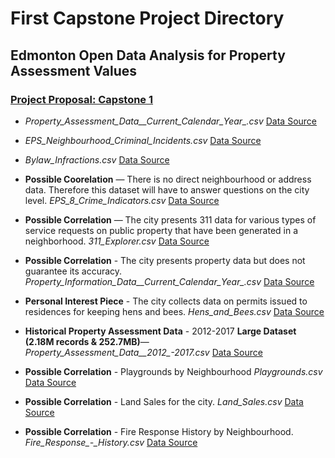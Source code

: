# First Capstone Project Directory
## Edmonton Open Data Analysis for Property Assessment Values
### [Project Proposal: Capstone 1](https://docs.google.com/document/d/1qs64wmLrV34E9YbAemrvvMxOk4ypyoNi5NLC1S6DeZQ/edit?usp=sharing)
- *Property_Assessment_Data__Current_Calendar_Year_.csv* [Data Source](https://data.edmonton.ca/City-Administration/Property-Assessment-Data-Current-Calendar-Year-/q7d6-ambg)

- *EPS_Neighbourhood_Criminal_Incidents.csv* [Data Source](https://dashboard.edmonton.ca/dataset/EPS-Neighbourhood-Criminal-Incidents/xthe-mnvi)

- *Bylaw_Infractions.csv* [Data Source](https://data.edmonton.ca/Community-Services/Bylaw-Infractions/xgwu-c37w)

- **Possible Coorelation** — There is no direct neighbourhood or address data. Therefore this dataset will have to answer questions on the city level. *EPS_8_Crime_Indicators.csv* [Data Source](https://dashboard.edmonton.ca/dataset/EPS-8-Crime-Indicators/7qpa-hyqe)

- **Possible Correlation** — The city presents 311 data for various types of service requests on public property that have been generated in a neighborhood. *311_Explorer.csv* [Data Source](https://data.edmonton.ca/Indicators/311-Explorer/ukww-xkmj)

- **Possible Correlation** - The city presents property data but does not guarantee its accuracy. *Property_Information_Data__Current_Calendar_Year_.csv* [Data Source](https://data.edmonton.ca/City-Administration/Property-Information-Data-Current-Calendar-Year-/dkk9-cj3x)

- **Personal Interest Piece** - The city collects data on permits issued to residences for keeping hens and bees. *Hens_and_Bees.csv* [Data Source](https://data.edmonton.ca/Community-Services/Hens-and-Bees/trz2-qkzs)

- **Historical Property Assessment Data** - 2012-2017 **Large Dataset \(2.18M records & 252.7MB\)**— *Property_Assessment_Data__2012_-_2017_.csv* [Data Source](https://data.edmonton.ca/City-Administration/Property-Assessment-Data-2012-2017-/qi6a-xuwt)

- **Possible Correlation** - Playgrounds by Neighbourhood *Playgrounds.csv* [Data Source](https://data.edmonton.ca/Outdoor-Recreation/Playgrounds/9nqb-w48x)

- **Possible Correlation** - Land Sales for the city. *Land_Sales.csv* [Data Source](https://data.edmonton.ca/City-Administration/Land-Sales/qh6u-3haa)

- **Possible Correlation** - Fire Response History by Neighbourhood. *Fire_Response_-_History.csv* [Data Source](https://data.edmonton.ca/Emergency-Services/Fire-Response-History/3s7f-z7ut)
